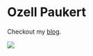 # Ozell Paukert


<!-- WARNING: THIS FILE WAS AUTOGENERATED! DO NOT EDIT! -->

Checkout my [blog](./blog).

![](blog/posts/welcome.jpg)
